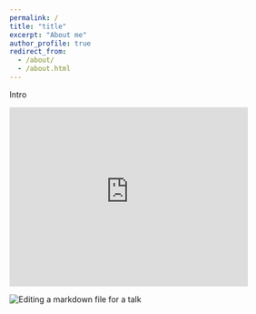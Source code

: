 ```yaml
---
permalink: /
title: "title"
excerpt: "About me"
author_profile: true
redirect_from: 
  - /about/
  - /about.html
---
```


Intro

<iframe width="420" height="315" src="http://www.youtube.com/embed/dQw4w9WgXcQ" frameborder="0" allowfullscreen></iframe>

![Editing a markdown file for a talk](/images/editing-talk.png)


